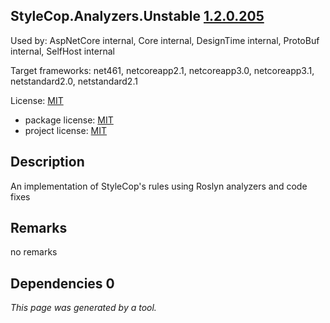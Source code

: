 StyleCop.Analyzers.Unstable [1.2.0.205](https://www.nuget.org/packages/StyleCop.Analyzers.Unstable/1.2.0.205)
--------------------

Used by: AspNetCore internal, Core internal, DesignTime internal, ProtoBuf internal, SelfHost internal

Target frameworks: net461, netcoreapp2.1, netcoreapp3.0, netcoreapp3.1, netstandard2.0, netstandard2.1

License: [MIT](../../../../licenses/mit) 

- package license: [MIT](https://licenses.nuget.org/MIT) 
- project license: [MIT](https://github.com/DotNetAnalyzers/StyleCopAnalyzers) 

Description
-----------
An implementation of StyleCop's rules using Roslyn analyzers and code fixes

Remarks
-----------
no remarks


Dependencies 0
-----------


*This page was generated by a tool.*